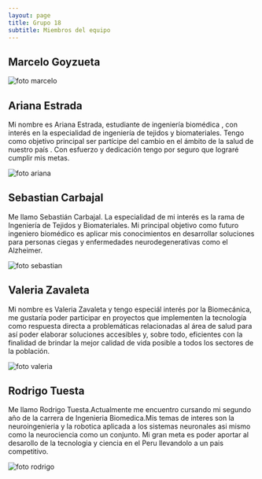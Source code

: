 ```yaml
---
layout: page
title: Grupo 18
subtitle: Miembros del equipo
---
```







## Marcelo Goyzueta
![foto marcelo](/assets/img/foto-marcelo.jpg)

## Ariana Estrada
Mi nombre es Ariana Estrada, estudiante de ingeniería biomédica , con interés en la especialidad de ingeniería de tejidos y biomateriales. Tengo como objetivo principal ser partícipe del cambio en el ámbito de la salud de nuestro país . Con esfuerzo y dedicación tengo por seguro que lograré cumplir mis metas.

![foto ariana](/assets/img/foto-ariana.jpg) 

## Sebastian Carbajal
Me llamo Sebastián Carbajal. La especialidad de mi interés es la rama de Ingeniería de Tejidos y Biomateriales. Mi principal objetivo como futuro ingeniero biomédico es aplicar mis conocimientos en desarrollar soluciones para personas ciegas y enfermedades neurodegenerativas como el Alzheimer. 

![foto sebastian](/assets/img/foto-sebastian.jpg)

## Valeria Zavaleta
Mi nombre es Valeria Zavaleta y tengo especiál interés por la Biomecánica, me gustaría poder participar en proyectos que implementen la tecnología como respuesta directa a problemáticas relacionadas al área de salud para así poder elaborar soluciones accesibles y, sobre todo, eficientes con la finalidad de brindar la mejor calidad de vida posible a todos los sectores de la población.

![foto valeria](/assets/img/foto-valeria.jpg)

## Rodrigo Tuesta
Me llamo Rodrigo Tuesta.Actualmente me encuentro cursando mi segundo año de la carrera de Ingenieria Biomedica.Mis temas de interes son la neuroingenieria y la robotica aplicada a los sistemas neuronales asi mismo como la neurociencia como un conjunto. Mi gran meta es poder aportar al desarollo de la tecnologia y ciencia en el Peru llevandolo a un pais competitivo. 

![foto rodrigo](/assets/img/foto-rodrigo.jpg)
